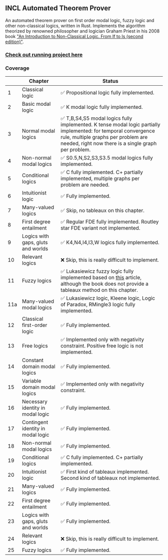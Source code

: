 ## INCL Automated Theorem Prover

An automated theorem prover on first order modal logic, fuzzy logic and other non-classical logics, written in Rust. Implements the algorithm theorized by renowned philosopher and logician Graham Priest in his 2008 book ["An Introduction to Non-Classical Logic. From If to Is (second edition)"](https://www.cambridge.org/core/books/an-introduction-to-nonclassical-logic/61AD69C1D1B88006588B26C37F3A788E).

### [Check out running project here](https://andob.io/incl)

### Coverage

|     | Chapter                            | Status                                                                                                                                                                                                       |
|-----|------------------------------------|--------------------------------------------------------------------------------------------------------------------------------------------------------------------------------------------------------------|
| 1   | Classical logic                    | ✅ Propositional logic fully implemented.                                                                                                                                                                     |
| 2   | Basic modal logic                  | ✅ K modal logic fully implemented.                                                                                                                                                                           |
| 3   | Normal modal logics                | ✅ T,B,S4,S5 modal logics fully implemented. K tense modal logic partially implemented: for temporal convergence rule, multiple graphs per problem are needed, right now there is a single graph per problem. |
| 4   | Non-normal modal logics            | ✅ S0.5,N,S2,S3,S3.5 modal logics fully implemented.                                                                                                                                                          |
| 5   | Conditional logics                 | ✅ C fully implemented. C+ partially implemented, multiple graphs per problem are needed.                                                                                                                     |
| 6   | Intuitionist logic                 | ✅ Fully implemented.                                                                                                                                                                                         |
| 7   | Many-valued logics                 | ✅ Skip, no tableaux on this chapter.                                                                                                                                                                         |
| 8   | First degree entailment            | ✅ Regular FDE fully implemented. Routley star FDE variant not implemented.                                                                                                                                   |
| 9   | Logics with gaps, gluts and worlds | ✅ K4,N4,I4,I3,W logics fully implemented.                                                                                                                                                                    |
| 10  | Relevant logics                    | ❌ Skip, this is really difficult to implement.                                                                                                                                                               |
| 11  | Fuzzy logics                       | ✅ Lukasiewicz fuzzy logic fully implemented based on [this](https://link.springer.com/article/10.1023/A:1022989323091) article, although the book does not provide a tableaux method on this chapter.        |
| 11a | Many-valued modal logics           | ✅ Lukasiewicz logic, Kleene logic, Logic of Paradox, RMingle3 logic fully implemented.                                                                                                                       |
| 12  | Classical first-order logic        | ✅ Fully implemented.                                                                                                                                                                                         |
| 13  | Free logics                        | ✅ Implemented only with negativity constraint. Positive free logic is not implemented.                                                                                                                       |
| 14  | Constant domain modal logics       | ✅ Fully implemented.                                                                                                                                                                                         |
| 15  | Variable domain modal logics       | ✅ Implemented only with negativity constraint.                                                                                                                                                               |
| 16  | Necessary identity in modal logic  | ✅ Fully implemented.                                                                                                                                                                                         |
| 17  | Contingent identity in modal logic | ✅ Fully implemented.                                                                                                                                                                                         |
| 18  | Non-normal modal logics            | ✅ Fully implemented.                                                                                                                                                                                         |
| 19  | Conditional logics                 | ✅ C fully implemented. C+ partially implemented.                                                                                                                                                             |
| 20  | Intuitionist logic                 | ✅ First kind of tableaux implemented. Second kind of tableaux not implemented.                                                                                                                               |
| 21  | Many-valued logics                 | ✅ Fully implemented.                                                                                                                                                                                         |
| 22  | First degree entailment            | ✅ Fully implemented.                                                                                                                                                                                         |
| 23  | Logics with gaps, gluts and worlds | ✅ Fully implemented.                                                                                                                                                                                         |
| 24  | Relevant logics                    | ❌ Skip, this is really difficult to implement.                                                                                                                                                               |
| 25  | Fuzzy logics                       | ✅ Fully implemented.                                                                                                                                                                                         |
